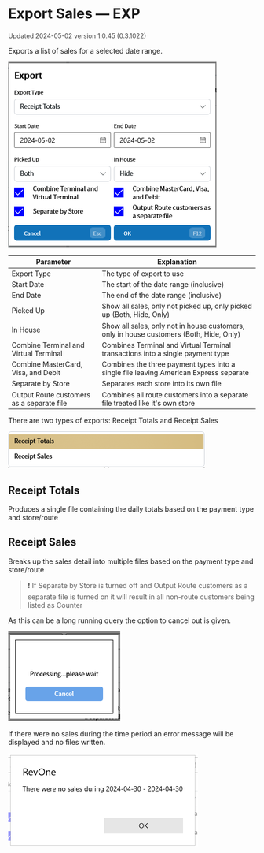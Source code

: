 # Export Sales — EXP
<span style="font-size:.8rem;opacity:.8">Updated 2024-05-02 version 1.0.45 (0.3.1022)</span>

Exports a list of sales for a selected date range.

![Export Sales](../../.attachments/Documentation/ExportSales.png "Export Sales")

| Parameter | Explanation |
| --- | --- |
| Export Type | The type of export to use |
| Start Date | The start of the date range (inclusive) |
| End Date | The end of the date range (inclusive) |
| Picked Up | Show all sales, only not picked up, only picked up (Both, Hide, Only) |
| In House | Show all sales, only not in house customers, only in house customers (Both, Hide, Only) |
| Combine Terminal and Virtual Terminal | Combines Terminal and Virtual Terminal transactions into a single payment type |
| Combine MasterCard, Visa, and Debit | Combines the three payment types into a single file leaving American Express separate |
| Separate by Store | Separates each store into its own file |
| Output Route customers as a separate file| Combines all route customers into a separate file treated like it's own store |

There are two types of exports: Receipt Totals and Receipt Sales

![Export Types](../../.attachments/Documentation/ExportSales-ExportTypes.png "Export Types")

## Receipt Totals

Produces a single file containing the daily totals based on the payment type and store/route

## Receipt Sales

Breaks up the sales detail into multiple files based on the payment type and store/route

> ❗ If Separate by Store is turned off and Output Route customers as a separate file is turned on
it will result in all non-route customers being listed as Counter

As this can be a long running query the option to cancel out is given.

![Cancel](../../.attachments/Documentation/ExportSales-Cancel.png "Cancel")

If there were no sales during the time period an error message will be displayed and no files written.

![No Sales](../../.attachments/Documentation/ExportSales-NoSales.png "No Sales")